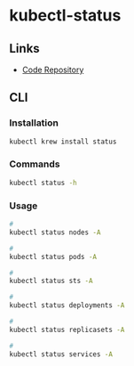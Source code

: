 # kubectl-status

## Links

- [Code Repository](https://github.com/bergerx/kubectl-status)

## CLI

### Installation

```sh
kubectl krew install status
```

### Commands

```sh
kubectl status -h
```

### Usage

```sh
#
kubectl status nodes -A

#
kubectl status pods -A

#
kubectl status sts -A

#
kubectl status deployments -A

#
kubectl status replicasets -A

#
kubectl status services -A
```
